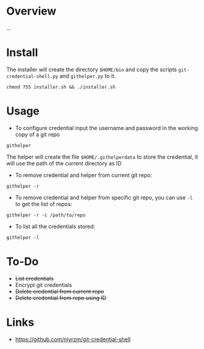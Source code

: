 # Overview

...

# Install

The installer will create the directory `$HOME/bin` and copy the scripts `git-credential-shell.py` and `githelper.py` to it.

```
chmod 755 installer.sh && ./installer.sh
```

# Usage

- To configure credential input the username and password in the working copy of a git repo

```
githelper
```

The helper will create the file `$HOME/.githelperdata` to store the credential, it will use the path of the current directory as ID

- To remove credential and helper from current git repo:

```
githelper -r
```

- To remove credential and helper from specific git repo, you can use `-l` to get the list of repos:

```
githelper -r -c /path/to/repo
```

- To list all the credentials stored:

```
githelper -l
```

# To-Do

- ~~List credentials~~
- Encrypt git credentials
- ~~Delete credential from current repo~~
- ~~Delete credential from repo using ID~~

# Links

- https://github.com/njvrzm/git-credential-shell